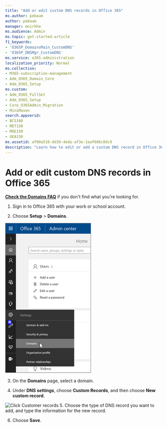 ```yaml
---
title: "Add or edit custom DNS records in Office 365"
ms.author: pebaum
author: pebaum
manager: mnirkhe
ms.audience: Admin
ms.topic: get-started-article
f1_keywords:
- 'O365P_DomainsMain_CustomDNS'
- 'O365P_DNSMgr_CustomDNS'
ms.service: o365-administration
localization_priority: Normal
ms.collection: 
- M365-subscription-management
- Adm_O365_Domain_Core
- Adm_O365_Setup
ms.custom:
- Adm_O365_FullSet
- Adm_O365_Setup
- Core_O365Admin_Migration
- MiniMaven
search.appverid:
- BCS160
- MET150
- MOE150
- GEA150
ms.assetid: af00a516-dd39-4eda-af3e-1eaf686c8dc9
description: "Learn how to edit or add a custom DNS record in Office 365. "
---
```


# Add or edit custom DNS records in Office 365

 **[Check the Domains FAQ](../setup/domains-faq.md)** if you don't find what you're looking for. 
  
1. Sign in to Office 365 with your work or school account. 
    
2. Choose **Setup** \> **Domains**.
    
![Click Domains on Office 365 Admin page](../media/57fa88ba-f4e5-477b-9c45-b75978237f3e.png)

3. On the **Domains** page, select a domain. 
    
4. Under **DNS settings**, choose **Custom Records**, and then choose **New custom record**.

![Click Customer records](https://user-images.githubusercontent.com/45987684/56503244-e5111800-64e2-11e9-8db8-1f1d13915b06.PNG)
5. Choose the type of DNS record you want to add, and type the information for the new record.
    
6. Choose **Save**.
    

  

